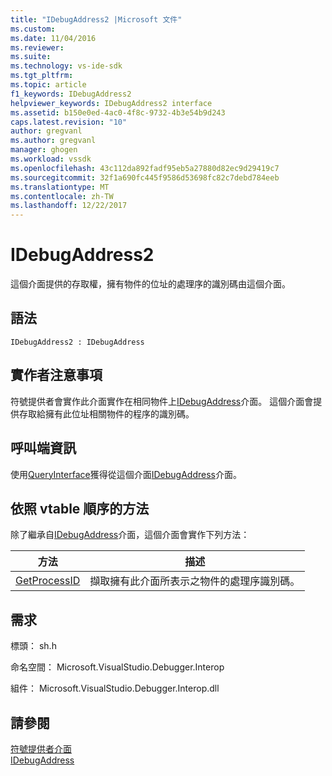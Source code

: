 ```yaml
---
title: "IDebugAddress2 |Microsoft 文件"
ms.custom: 
ms.date: 11/04/2016
ms.reviewer: 
ms.suite: 
ms.technology: vs-ide-sdk
ms.tgt_pltfrm: 
ms.topic: article
f1_keywords: IDebugAddress2
helpviewer_keywords: IDebugAddress2 interface
ms.assetid: b150e0ed-4ac0-4f8c-9732-4b3e54b9d243
caps.latest.revision: "10"
author: gregvanl
ms.author: gregvanl
manager: ghogen
ms.workload: vssdk
ms.openlocfilehash: 43c112da892fadf95eb5a27880d82ec9d29419c7
ms.sourcegitcommit: 32f1a690fc445f9586d53698fc82c7debd784eeb
ms.translationtype: MT
ms.contentlocale: zh-TW
ms.lasthandoff: 12/22/2017
---
```

# <a name="idebugaddress2"></a>IDebugAddress2
這個介面提供的存取權，擁有物件的位址的處理序的識別碼由這個介面。  
  
## <a name="syntax"></a>語法  
  
```  
IDebugAddress2 : IDebugAddress  
```  
  
## <a name="notes-for-implementers"></a>實作者注意事項  
 符號提供者會實作此介面實作在相同物件上[IDebugAddress](../../../extensibility/debugger/reference/idebugaddress.md)介面。 這個介面會提供存取給擁有此位址相關物件的程序的識別碼。  
  
## <a name="notes-for-callers"></a>呼叫端資訊  
 使用[QueryInterface](/cpp/atl/queryinterface)獲得從這個介面[IDebugAddress](../../../extensibility/debugger/reference/idebugaddress.md)介面。  
  
## <a name="methods-in-vtable-order"></a>依照 vtable 順序的方法  
 除了繼承自[IDebugAddress](../../../extensibility/debugger/reference/idebugaddress.md)介面，這個介面會實作下列方法：  
  
|方法|描述|  
|------------|-----------------|  
|[GetProcessID](../../../extensibility/debugger/reference/idebugaddress2-getprocessid.md)|擷取擁有此介面所表示之物件的處理序識別碼。|  
  
## <a name="requirements"></a>需求  
 標頭： sh.h  
  
 命名空間： Microsoft.VisualStudio.Debugger.Interop  
  
 組件： Microsoft.VisualStudio.Debugger.Interop.dll  
  
## <a name="see-also"></a>請參閱  
 [符號提供者介面](../../../extensibility/debugger/reference/symbol-provider-interfaces.md)   
 [IDebugAddress](../../../extensibility/debugger/reference/idebugaddress.md)